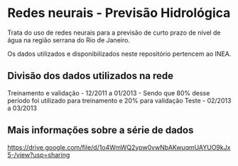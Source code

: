 # Redes neurais - Previsão Hidrológica

Trata do uso de redes neurais para a previsão de curto prazo de nível de água na região serrana do Rio de Janeiro.

Os dados utilizados e disponibilizados neste repositório pertencem ao INEA.

## Divisão dos dados utilizados na rede
Treinamento e validação - 12/2011 a 01/2013 - Sendo que 80% desse período foi utilizado para treinamento e 20% para validação
Teste - 02/2013 a 03/2013

## Mais informações sobre a série de dados
https://drive.google.com/file/d/1o4WmWQ2ypw0vwNbAKwuqmUAYUO9kJx5-/view?usp=sharing
